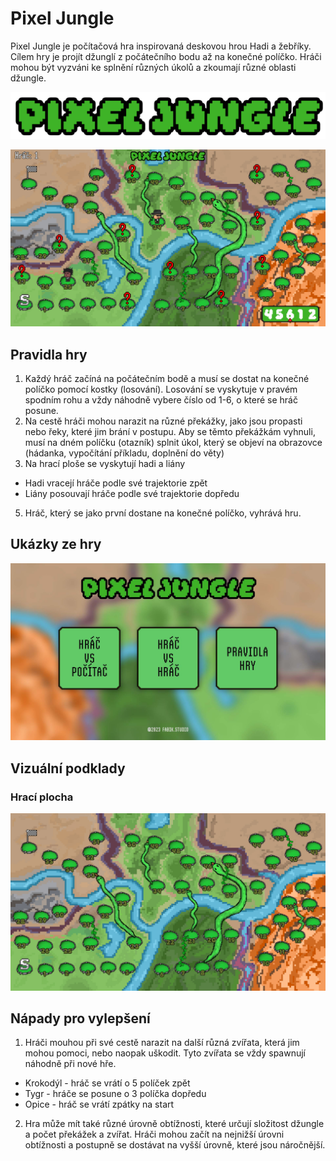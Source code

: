 # Pixel Jungle
Pixel Jungle je počítačová hra inspirovaná deskovou hrou Hadi a žebříky. Cílem hry je projít džunglí z počátečního bodu až na konečné políčko. Hráči mohou být vyzváni ke splnění různých úkolů a zkoumají různé oblasti džungle.

![Logo](https://github.com/pslib-cz/2022l4web-app-mockup-AlanFabik/blob/main/logo.png)

![Preview](https://github.com/pslib-cz/2022l4web-app-mockup-AlanFabik/blob/main/preview-hry.jpg)

## Pravidla hry
1. Každý hráč začíná na počátečním bodě a musí se dostat na konečné políčko pomocí kostky (losování). Losování se vyskytuje v pravém spodním rohu a vždy náhodně vybere číslo od 1-6, o které se hráč posune.
2. Na cestě hráči mohou narazit na různé překážky, jako jsou propasti nebo řeky, které jim brání v postupu. Aby se těmto překážkám vyhnuli, musí na dném políčku (otazník) splnit úkol, který se objeví na obrazovce (hádanka, vypočítání příkladu, doplnění do věty)
3. Na hrací ploše se vyskytují hadi a liány
- Hadi vracejí hráče podle své trajektorie zpět
- Liány posouvají hráče podle své trajektorie dopředu
5. Hráč, který se jako první dostane na konečné políčko, vyhrává hru.

## Ukázky ze hry
![Hlavni-nabidka](https://github.com/pslib-cz/2022l4web-app-mockup-AlanFabik/blob/main/hlavn%C3%AD-nab%C3%ADdka.jpg)

## Vizuální podklady

### Hrací plocha

![Plocha](https://github.com/pslib-cz/2022l4web-app-mockup-AlanFabik/blob/main/hrac%C3%AD-plocha.jpg)

## Nápady pro vylepšení
1. Hráči mouhou při své cestě narazit na další různá zvířata, která jim mohou pomoci, nebo naopak uškodit. Tyto zvířata se vždy spawnují náhodně při nové hře.
- Krokodýl - hráč se vrátí o 5 políček zpět
- Tygr - hráče se posune o 3 políčka dopředu
- Opice - hráč se vrátí zpátky na start
2. Hra může mít také různé úrovně obtížnosti, které určují složitost džungle a počet překážek a zvířat. Hráči mohou začít na nejnižší úrovni obtížnosti a postupně se dostávat na vyšší úrovně, které jsou náročnější.
